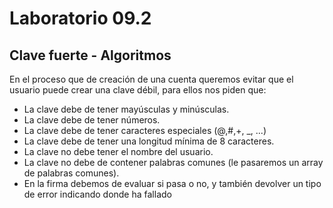 # Laboratorio 09.2

## **Clave fuerte - Algoritmos**
En el proceso que de creación de una cuenta queremos evitar que el usuario puede crear una clave débil, para ellos nos piden que:

- La clave debe de tener mayúsculas y minúsculas.
- La clave debe de tener números.
- La clave debe de tener caracteres especiales (@,#,+, _, ...)
- La clave debe de tener una longitud mínima de 8 caracteres.
- La clave no debe tener el nombre del usuario.
- La clave no debe de contener palabras comunes (le pasaremos un array de palabras comunes).
- En la firma debemos de evaluar si pasa o no, y también devolver un tipo de error indicando donde ha fallado
